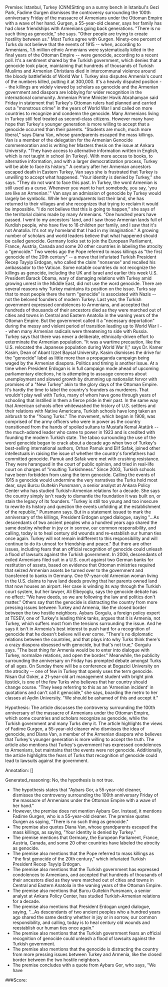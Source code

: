 
Premise:
Istanbul, Turkey (CNN)Sitting on a sunny bench in Istanbul's Gezi Park, Fadime Gurgen dismisses the controversy surrounding the 100th anniversary Friday of the massacre of Armenians under the Ottoman Empire with a wave of her hand. Gurgen, a 55-year-old cleaner, says her family has had close friendships with Armenians going back generations. "There is no such thing as genocide," she says. "Other people are trying to create hostility between us." Most Turks agree with Gurgen. Ninety-one percent of Turks do not believe that the events of 1915 -- when, according to Armenians, 1.5 million ethnic Armenians were systematically killed in the final years of the Ottoman Empire -- were genocide, according to a recent poll. It's a sentiment shared by the Turkish government, which denies that a genocide took place, maintaining that hundreds of thousands of Turkish Muslims and Armenian Christians died in intercommunal violence around the bloody battlefields of World War I. Turkey also disputes Armenia's count of the numbers killed, putting it at 300,000. It's a heavily disputed position -- the killings are widely viewed by scholars as genocide and the Armenian government and diaspora are lobbying for wider recognition in the international community. Armenian Prime Minister Hovik Abrahamyan said Friday in statement that Turkey's Ottoman rulers had planned and carried out a "monstrous crime" in the years of World War I and called on more countries to recognize and condemn the genocide. Many Armenians living in Turkey still feel treated as second-class citizens. However many have hope that Turkey's younger generation is more willing to accept that a genocide occurred than their parents. "Students are much, much more liberal," says Diana Van, whose grandparents escaped the mass killings. Van is a member of the delegation for the Armenian Genocide commemoration and is writing her Masters thesis on the issue at Ankara University. "They have access to alternative information written in English, which is not taught in school (in Turkey). With more access to books, to alternative information, and with a larger democratization process, Turkey will be able to face its history." A century after her Armenian ancestors escaped death in Eastern Turkey, Van says she is frustrated that Turkey is unwilling to accept what happened. "Your identity is denied by Turkey," she says. "They do not want to face this past. In Turkey, the word Armenian is still used as a curse. Whenever you want to hurt somebody, you say, 'you are like an Armenian.'" Van says an admission of genocide by Turkey would largely be symbolic. While her grandparents lost their land, she has returned to their villages and she recognizes that trying to reclaim it would be impossible. "I do not believe that this is going to happen," she says of the territorial claims made by many Armenians. "One hundred years have passed. I went to my ancestors' land, and I saw those Armenian lands full of Kurdish people, who have five to 16 children per family, and I saw that it's not Anatolia. It's not my homeland that I had in my imagination." A growing number of scholars and world leaders believe that what happened should be called genocide. Germany looks set to join the European Parliament, France, Austria, Canada and some 20 other countries in labeling the atrocity a "genocide." Two weeks ago the Pope referred to mass killings as "the first genocide of the 20th century" -- a move that infuriated Turkish President Recep Tayyip Erdogan, who called the claim "nonsense" and recalled his ambassador to the Vatican. Some notable countries do not recognize the killings as genocide, including the UK and Israel and earlier this week U.S. President Barack Obama, wary of damaging relations with Turkey amid growing unrest in the Middle East, did not use the word genocide. There are several reasons why Turkey maintains its position on the issue. Turks say that to most people there the term "genocide" is associated with Nazis -- not the beloved founders of modern Turkey. Last year, the Turkish government expressed condolences to Armenians, and accepted that hundreds of thousands of their ancestors died as they were marched out of cities and towns in Central and Eastern Anatolia in the waning years of the Ottoman Empire. But the government called it a "necessary deportation" during the messy and violent period of transition leading up to World War I -- when many Armenian radicals were threatening to side with Russia. Turkey says that there was never a deliberate, ethnically-driven effort to exterminate the Armenian population. "It was a wartime precaution, like the U.S. relocated the Japanese population during World War II," says Dr. Kamer Kasim, Dean of Abant Izzet Baysal University. Kasim dismisses the drive for the "genocide" label as little more than a propaganda campaign being waged by the Armenian diaspora. Politics and timing is another issue. At a time when President Erdogan is in full campaign mode ahead of upcoming parliamentary elections, he is attempting to assuage concerns about unemployment and slowed growth by drumming up nationalist fervor with promises of a "New Turkey" akin to the glory days of the Ottoman Empire. It's hardly the time to label the country's founders as murderers. That wouldn't play well with Turks, many of whom have gone through years of schooling that instilled in them a fierce pride in their past. In the same way that American schools often whitewashed the history of U.S. settlers and their relations with Native Americans, Turkish schools have long taken an airbrush to the "Young Turks." The movement, which began in 1908, was comprised of the army officers who were in power as the country transitioned from the hands of spoiled sultans to Mustafa Kemal Atatürk -- the much-adored leader who came to power in 1923 and is credited with founding the modern Turkish state. The taboo surrounding the use of the word genocide began to crack about a decade ago when two of Turkey's best-selling international authors, Orhan Pamuk and Elif Safak, joined other intellectuals in raising the issue of whether the country's forefathers had committed genocide. Pamuk and Safak were met with crushing resistance. They were harangued in the court of public opinion, and tried in real-life court on charges of "insulting Turkishness." Since 2003, Turkish schools have been forbidden from using the term genocide. Calling the events of 1915 a genocide would undermine the very narratives the Turks hold most dear, says Burcu Gultekin Punsmann, a senior analyst at Ankara Policy Center who has studied Turkish-Armenian relations for a decade. She says the country simply isn't ready to dismantle the foundation it was built on, or stain the legacy of its founders. "Turkey is still too young and too insecure to rewrite its history and question the events unfolding at the establishment of the republic," Punsmann says. But in a statement issued to mark the anniversary of the killings, President Erdogan urged dialogue, saying "...As descendants of two ancient peoples who a hundred years ago shared the same destiny whether in joy or in sorrow, our common responsibility, and calling, today is to heal century old wounds and re-establish our human ties once again. Turkey will not remain indifferent to this responsibility and will continue to do its utmost for friendship and peace." But there are other issues, including fears that an official recognition of genocide could unleash a flood of lawsuits against the Turkish government. In 2006, descendants of exiled Armenians filed suit in a U.S. court against two German banks for restitution of assets, based on evidence that Ottoman ministries required that seized Armenian assets be turned over to the government and transferred to banks in Germany. One 97-year-old Armenian woman living in the U.S. claims to have land deeds proving that her parents owned land that now houses an airport. Her case is winding its way through the Turkish court system, but her lawyer, Ali Elbeyoglu, says the genocide debate has no effect: "We have deeds, so we are following the law and politics don't matter." Others say that the genocide is distracting the country from more pressing issues between Turkey and Armenia, like the closed border between the two hostile neighbors. Aybars Gorgulu, a foreign policy expert at TESEV, one of Turkey's leading think tanks, argues that it is Armenia, not Turkey, which suffers most from the tensions surrounding the issue. And he says it isn't in Armenia's best interest to push hard for a recognition of genocide that he doesn't believe will ever come. "There's no diplomatic relations between the countries, and that plays into why Turks think there's a crazy diaspora obsessed with genocide, but that's not true," Gorgulu says. "The best thing for Armenia would be to enter into dialogue with Turkey, normalize relations, and open the border." Meanwhile, the publicity surrounding the anniversary on Friday has prompted debate amongst Turks of all ages. On Sunday there will be a conference at Bogazici University on the atrocity -- one of few in Turkey that openly uses the term genocide. Nisan Gul Goker, a 21-year-old art management student with bright pink lipstick, is one of the few Turks who believes that her country should change course. "They keep referring to this as an 'Armenian incident' in quotations and can't call it genocide," she says, boarding the metro to her classes at Aydin University. "We should be ashamed of this and accept it."


Hypothesis:
The article discusses the controversy surrounding the 100th anniversary of the massacre of Armenians under the Ottoman Empire, which some countries and scholars recognize as genocide, while the Turkish government and many Turks deny it. The article highlights the views of Fadime Gurgen, a 55-year-old cleaner who dismisses the idea of genocide, and Diana Van, a member of the Armenian diaspora who believes that Turkey's younger generation is more willing to accept the truth. The article also mentions that Turkey's government has expressed condolences to Armenians, but maintains that the events were not genocide. Additionally, the article highlights the fears of Turks that recognition of genocide could lead to lawsuits against the government.

Annotation:
[]

Generated_reasoning:
No, the hypothesis is not true. 
- The hypothesis states that "Aybars Gor, a 55-year-old cleaner, dismisses the controversy surrounding the 100th anniversary Friday of the massacre of Armenians under the Ottoman Empire with a wave of her hand." 
- However, the premise does not mention Aybars Gor. Instead, it mentions Fadime Gurgen, who is a 55-year-old cleaner. The premise quotes Gurgen as saying, "There is no such thing as genocide." 
- The premise also quotes Diana Van, whose grandparents escaped the mass killings, as saying, "Your identity is denied by Turkey." 
- The premise mentions that Germany, the European Parliament, France, Austria, Canada, and some 20 other countries have labeled the atrocity as genocide. 
- The premise also mentions that the Pope referred to mass killings as "the first genocide of the 20th century," which infuriated Turkish President Recep Tayyip Erdogan. 
- The premise also mentions that the Turkish government has expressed condolences to Armenians, and accepted that hundreds of thousands of their ancestors died as they were marched out of cities and towns in Central and Eastern Anatolia in the waning years of the Ottoman Empire. 
- The premise also mentions that Burcu Gultekin Punsmann, a senior analyst at Ankara Policy Center, has studied Turkish-Armenian relations for a decade. 
- The premise also mentions that President Erdogan urged dialogue, saying, "...As descendants of two ancient peoples who a hundred years ago shared the same destiny whether in joy or in sorrow, our common responsibility, and calling, today is to heal century old wounds and reestablish our human ties once again." 
- The premise also mentions that the Turkish government fears an official recognition of genocide could unleash a flood of lawsuits against the Turkish government. 
- The premise also mentions that the genocide is distracting the country from more pressing issues between Turkey and Armenia, like the closed border between the two hostile neighbors. 
- The premise concludes with a quote from Aybars Gor, who says, "We have

###Score:
